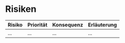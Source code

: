# Risiken

| Risiko | Priorität | Konsequenz | Erläuterung |
| ------ | --------- | ---------- | ----------- |
| ... | ... | ... | ... |
